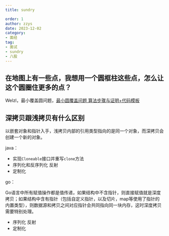 ```yaml
---
title: sundry

order: 1
author: zzys
date: 2023-12-02
category:
- 面经
tag:
- 面试
- sundry
- 八股
---
```


## 在地图上有一些点，我想用一个圆框柱这些点，怎么让这个圆圈住更多的点？

Welzl，最小覆盖圆问题，[最小圆覆盖问题 算法步骤与证明+代码模板](https://blog.csdn.net/qq_45735851/article/details/114690719)

## 深拷贝跟浅拷贝有什么区别

以嵌套对象和指针入手，浅拷贝内部的引用类型指向的是同一个对象，而深拷贝会创建一个新的对象。

java：

- 实现`Cloneable`接口并重写`clone`方法
- 序列化和反序列化 反射
- 定制化

go：

Go语言中所有赋值操作都是值传递，如果结构中不含指针，则直接赋值就是深度拷贝；如果结构中含有指针（包括自定义指针，以及切片，map等使用了指针的内置类型），则数据源和拷贝之间对应指针会共同指向同一块内存，这时深度拷贝需要特别处理。

- 序列化 反射
- 定制化
